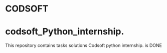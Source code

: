 # CODSOFT
# codsoft_Python_internship.

This repository contains tasks solutions
 Codsoft python internship.
 is DONE
 
